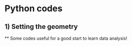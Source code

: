 # Python codes
## 1) Setting the geometry

** Some codes useful for a good start to learn data analysis!
